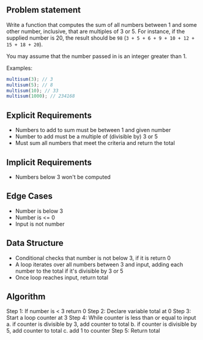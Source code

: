 ## Problem statement

Write a function that computes the sum of all numbers between 1 and some other number, inclusive, that are multiples of 3 or 5. For instance, if the supplied number is 20, the result should be `98` (`3 + 5 + 6 + 9 + 10 + 12 + 15 + 18 + 20`).

You may assume that the number passed in is an integer greater than 1.

Examples:

```javascript
multisum(3); // 3
multisum(5); // 8
multisum(10); // 33
multisum(1000); // 234168
```

## Explicit Requirements

- Numbers to add to sum must be between 1 and given number
- Number to add must be a multiple of (divisible by) 3 or 5
- Must sum all numbers that meet the criteria and return the total

## Implicit Requirements

- Numbers below 3 won't be computed

## Edge Cases

- Number is below 3
- Number is <= 0
- Input is not number

## Data Structure

- Conditional checks that number is not below 3, if it is return 0
- A loop iterates over all numbers between 3 and input, adding each number to the total if it's divisible by 3 or 5
- Once loop reaches input, return total

## Algorithm

Step 1: If number is < 3 return 0
Step 2: Declare variable total at 0
Step 3: Start a loop counter at 3
Step 4: While counter is less than or equal to input
a. if counter is divisible by 3, add counter to total
b. if counter is divisible by 5, add counter to total
c. add 1 to counter
Step 5: Return total
